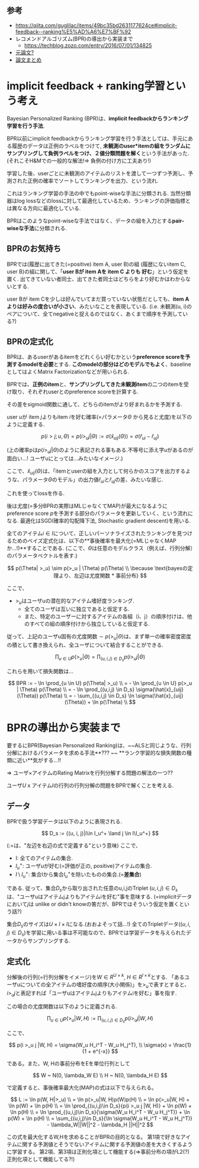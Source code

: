 ## 参考

- https://qiita.com/guglilac/items/49bc35bd2631177624ce#implicit-feedback--ranking%E5%AD%A6%E7%BF%92
- レコメンドアルゴリズム(BPR)の導出から実装まで
  - https://techblog.zozo.com/entry/2016/07/01/134825
- [元論文?](https://github.com/zerebom/paper-books/issues/51)
- [論文まとめ](https://www.smartbowwow.com/2019/09/bpr-bayesian-personalized-ranking-from.html)

# implicit feedback + ranking学習という考え

Bayesian Personalized Ranking (BPR)は、**implicit feedbackからランキング学習を行う手法**.

BPR以前にimplicit feedbackからランキング学習を行う手法としては、手元にある履歴のデータは正例のラベルをつけて, **未観測のuser\*itemの組をランダムにサンプリングして負例ラベルをつけ、２値分類問題を解く**という手法があった.
(それこそH&Mでの一般的な解法!=> 負例の付け方に工夫あり!)

学習した後、userごとに未観測のアイテムのリストを渡して一つずつ予測し、予測された正例の確率でソートしてランキングを出力、という流れ.

これはランキング学習の手法の中でもpoint-wiseな手法に分類される.
当然分類器はlog lossなどのlossに対して最適化しているため、ランキングの評価指標とは異なる方向に最適化している.

BPRはこのようなpoint-wiseな手法ではなく、データの組を入力とする**pair-wiseな手法**に分類される.

## BPRのお気持ち

BPRでは(履歴に出てきた(=positive) item A, user B)の組 (履歴にないitem C, user B)の組に関して、「**user Bが item Aを item C よりも 好む**」という仮定を置く.
出てきていない者同士、出てきた者同士はどちらをより好むかはわからないとする.

user Bが item Cを少しは好んでいてまだ買っていない状態だとしても、**item Aよりは好みの度合いが小さい**、みたいなことを表現している.
(i.e. 未観測(u, i)のペアについて、全てnegativeと捉えるのではなく、あくまで順序を予測している?)

## BPRの定式化

BPRは、あるuserがあるitemをどれくらい好むかという**preference scoreを予測するmodelを必要**とする.
**このmodelの部分はどのモデルでもよく**、baselineとしてはよくMatrix Factorizationなどが用いられる.

BPRでは、**正例のitem**と、**サンプリングしてきた未観測item**の二つのitemを受け取り、それぞれuserとのpreference scoreを計算する.

その差をsigmoid関数に通して、どちらのitemがより好まれるかを予測する.

user $u$が item $j$よりもitem $i$を好む確率(=パラメータ$\Theta$ から見ると尤度)を以下のように定義する.

$$
p(i > j; u,\Theta) =
p(i >_{u} j|\Theta)
:= \sigma(\hat{x}_{uij}(\Theta))
= \sigma(\hat{r}_{ui} - \hat{r}_{uj})
$$

(上の確率pは$p(i >_{u} j|\Theta)$のように表記される事もある.不等号に添え字$u$があるのが面白い...! ユーザuにとっては...みたいなイメージ.)

ここで、$\hat{x}_{uij}(\Theta)$は、「itemとuserの組を入力として何らかのスコアを出力するような、パラメータ$\Theta$のモデル」の出力値$\hat{r}_{ui}$と$\hat{r}_{uj}$の差、みたいな感じ.

これを使ってlossを作る.

後は尤度(=多分BPRの実際はMLじゃなくてMAP)が最大になるようにpreference score $p$を予測する部分のパラメータを更新していく、という流れになる.
最適化はSGD(確率的勾配降下法, Stochastic gradient descent)を用いる.

全てのアイテム$i \in I$について、正しいパーソナライズされたランキングを見つけるためのベイズ定式化は、以下の**事後確率を最大化(=MLじゃなくMAPか...!)**することである.
(ここで、$\Theta$は任意のモデルクラス（例えば、行列分解）のパラメータベクトルを表す.)

$$
p(\Theta| >_u) \sim p(>_u | \Theta) p(\Theta)
\\
\because \text{bayesの定理より、左辺は尤度関数 * 事前分布}
$$

ここで、

- $>_u$はユーザuの潜在的なアイテム嗜好度ランキング.
  - 全てのユーザは互いに独立であると仮定する.
  - また、特定のユーザーに対するアイテムの各組（i、j）の順序付けは、他のすべての組の順序付けから独立していると仮定する.

従って、上記のユーザu固有の尤度関数$\sim p(>_u | \Theta)$は、まず単一の確率密度密度の積として書き換えられ、全ユーザについて結合することができる.

$$
\prod_{u \in U} p(>_u | \Theta) = \prod_{(u,i,j) \in D_s} p(i >_u j|\Theta)
$$

これらを用いて損失関数は...

$$
BPR := - \ln \prod_{u \in U} p(\Theta| >_u) \\
= - \ln \prod_{u \in U} p(>_u | \Theta) p(\Theta) \\
= - \ln \prod_{(u,i,j) \in D_s} \sigma(\hat{x}_{uij}(\Theta)) p(\Theta) \\
= - \sum_{(u,i,j) \in D_s} \ln \sigma(\hat{x}_{uij}(\Theta)) + \ln p(\Theta) \\
$$



# BPRの導出から実装まで

要するにBPR(Bayesian Personalized Ranking)は、~~ALSと同じような、行列分解におけるパラメータを求める手法**??? ~~ **ランク学習的な損失関数の種類に近い\*\*気がする...!!

=> ユーザ×アイテムのRating Matrixを行列分解する問題の解法の一つ??

ユーザ$U$ x アイテム$I$の行列の行列分解の問題をBPRで解くことを考える.

## データ

BPRで扱う学習データは以下のように表現される.

$$
D_s := {(u, i, j)|i\in I_u^+ \land j \in I\I_u^+}
$$

($:=$は、"左辺を右辺の式で定義する"という意味)
ここで、

- I: 全てのアイテムの集合.
- $I_u^+$: ユーザ$u$が好む(=評価が正の, positive)アイテムの集合.
- $I \setminus I_u^+$: 集合Iから集合$I_u^+$を除いたものの集合.(=**差集合**)

である.
従って、集合$D_s$から取り出された任意のu,i,jのTriplet $(u,i,j)\in D_s$は、"ユーザuはアイテムjよりもアイテムiを好む"事を意味する.
(=implicitデータにおいて$j$は unlike or didn't knowの筈だが、BPRではそういう仮定を置くという話?)

集合$D_s$のサイズは$U \times I \times I$になる.(おおよそって話...!)
全てのTripletデータ($(u,i,j)\in D_s$)を学習に用いる事は不可能なので、BPRでは学習データを与えられたデータからサンプリングする.

## 定式化

分解後の行列(=行列分解をイメージ)を$W \in R^{U\times k}$, $H\in R^{I\times k}$とする.
「あるユーザuについての全アイテムの嗜好度の順序(大小関係)」を$>_u$で表すとすると、$i >_u j$と表記すれば「ユーザuはアイテムjよりもアイテムiを好む」事を指す.

この場合の尤度関数は以下のように定義される.

$$
\prod_{u\in U}{p(>_u | W, H)}
:= \prod_{(u,i,j)\in D_s}{p(i >_u j |W, H)}
$$

ここで、

$$
p(i >_u j |W, H) = \sigma(W_u H_i^T - W_u H_j^T), \\
\sigma(x) = \frac{1}{1 + e^{-x}}
$$

である。また、W, Hの事前分布をEを単位行列として

$$
W ~ N(0, \lambda_W E) \\
H ~ N(0, \lambda_H E)
$$

で定義すると、事後確率最大化(MAP)の式は以下で与えられる。

$$
L := \ln p(W, H|>_u) \\
= \ln p(>_u|W, H)p(W)p(H) \\
= \ln p(>_u|W, H) + \ln p(W) + \ln p(H) \\
= \ln \prod_{(u,i,j)\in D_s}{p(i >_u j |W, H)} + \ln p(W) + \ln p(H) \\
= \ln \prod_{(u,i,j)\in D_s}{\sigma(W_u H_i^T - W_u H_j^T)} + \ln p(W) + \ln p(H) \\
= \sum_{(u,i,j)\in D_s}{\ln \sigma(W_u H_i^T - W_u H_j^T)} - \lambda_W||W||^2 - \lambda_H ||H||^2
$$

この式を最大化するW,Hを求めることがBPRの目的となる。
第1項で好きなアイテムに関する予測値とそうでないアイテムに関する予測値の差を大きくするように学習する。
第2項、第3項は正則化項として機能する(=>事前分布の項がL2(?)正則化項として機能してる?!)
